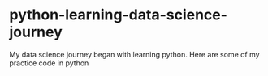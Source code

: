 # python-learning-data-science-journey
My data science journey began with learning python. Here are some of my practice code in python
